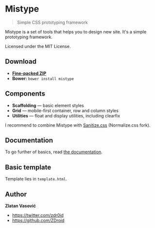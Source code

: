 # Mistype

> Simple CSS prototyping framework

Mistype is a set of tools that helps you to design new site. It's a simple
prototyping framework.

Licensed under the MIT License.

## Download

* [**Fine-packed ZIP**](https://github.com/ZDroid/sanitize.css/archive/master.zip)
* **Bower:** `bower install mistype`

## Components

* **Scaffolding** — basic element styles
* **Grid** — mobile-first container, row and column styles
* **Utilities** — float and display utilities, including clearfix

I recommend to combine Mistype with
[Sanitize.css](https://github.com/necolas/normalize.css) (Normalize.css fork).

## Documentation

To go further of basics, read
[the documentation](https://github.com/ZDroid/mistype/wiki).

## Basic template

Template lies in `template.html`.

## Author

**Zlatan Vasović**

* <https://twitter.com/zdr0id>
* <https://github.com/ZDroid>